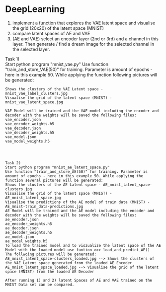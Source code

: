 # DeepLearning

1. implement a function that explores the VAE latent space and visualise the grid (20x20) of the latent space (MNIST)
2. compare latent spaces of AE and VAE
3. (AE and VAE) select an encoder layer (2nd or 3rd) and a channel in this layer. Then generate / find a dream image for the selected channel in the selected layer.


Task 1) 	
	Start python program "mnist_vae.py" 
	Use function "train_and_store_VAE(50)" for training. Parameter is amount of epochs - here in this example 50. While applying the function following pictures will be generated:
  
	Shows the clusters of the VAE Latent space - mnist_vae_label_clusters.jpg
	Visualise the grid of the latent space (MNIST) - mnist_vae_latent_space.jpg
	
	VAE Model will be trained and the VAE model including the encoder and decoder with the weights will be saved the following files:
	vae_encoder.json
	vae_encoder_weights.h5
	vae_decoder.json
	vae_decoder_weights.h5
	vae_model.json
	vae_model_weights.h5
	
	
	
	
	Task 2) 
	Start python program "mnist_ae_latent_space.py" 
	Use function "train_and_store_AE(50)" for training. Parameter is amount of epochs - here in this example 50. While applying the function several pictures will be generated:
	Shows the clusters of the AE Latent space - AE_mnist_latent_space-clusters.jpg
	Visualise the grid of the latent space (MNIST) - AE_mnist_latent_space.jpg
	Visualise the predictions of the AE model of train data (MNIST) - AE_mnist-train_data-predictions.jpg
	AE Model will be trained and the AE model including the encoder and decoder with the weights will be saved the following files:
	ae_encoder.json
	ae_encoder_weights.h5
	ae_decoder.json
	ae_decoder_weights.h5
	ae_model.json
	ae_model_weights.h5
	To load the trained model and to viszualize the latent space of the AE Model with the loaded model use funtion >>> load_and_predict_AE()
	The follwoing pictures will be generated:
	AE_mnist_latent_space-clusters_loaded.jpg --> Shows the clusters of the VAE Latent space generated from the loaded AE Encoder
	AE_mnist_latent_space_loaded.jpg --> Visualise the grid of the latent space (MNIST) from the loaded AE Decoder
  
	After running 1) and 2) latent Spaces of AE and VAE trained on the MNIST Data set can be compared. 

